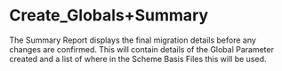 # Create\_Globals+Summary

The Summary Report displays the final migration details before any
changes are confirmed. This will contain details of the Global Parameter
created and a list of where in the Scheme Basis Files this will be used.
